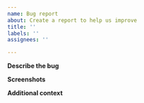 ```yaml
---
name: Bug report
about: Create a report to help us improve
title: ''
labels: ''
assignees: ''

---
```


**Describe the bug**
<!--
A clear and concise description of what the bug is, and how to reproduce it.
 -->

**Screenshots**
<!--
If applicable, add screenshots to help explain your problem.
 -->

**Additional context**
<!--
Add any other context about the problem here.
 -->
